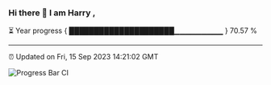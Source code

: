 ### Hi there 👋 I am Harry , 

⏳ Year progress { █████████████████████▁▁▁▁▁▁▁▁▁ } 70.57 %

---

⏰ Updated on Fri, 15 Sep 2023 14:21:02 GMT

![Progress Bar CI](https://github.com/duykhang68/duykhang68/workflows/Progress%20Bar%20CI/badge.svg)
